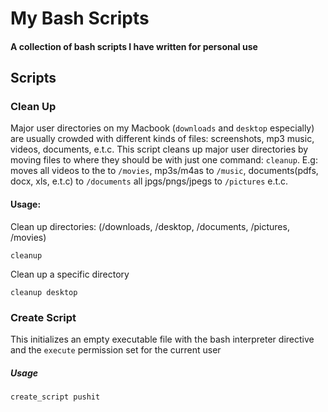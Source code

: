 # My Bash Scripts
#### A collection of bash scripts I have written for personal use

## Scripts

### Clean Up
Major user directories on my Macbook (`downloads` and `desktop` especially) are usually crowded with different kinds of files: screenshots, mp3 music, videos, documents, e.t.c. This script cleans up major user directories by moving files to where they should be with just one command: `cleanup`.
E.g: moves all videos to the to `/movies`, mp3s/m4as to `/music`, documents(pdfs, docx, xls, e.t.c) to `/documents` all jpgs/pngs/jpegs to `/pictures` e.t.c.

#### Usage:
Clean up directories: (/downloads, /desktop, /documents, /pictures, /movies)
``` 
cleanup 
```
Clean up a specific directory
``` 
cleanup desktop 
```

### Create Script

This initializes an empty executable file with the bash interpreter directive and the `execute` permission set for the current user

##### Usage

```
create_script pushit
```
